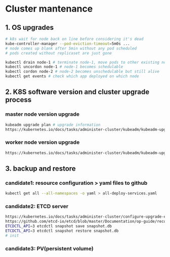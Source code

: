 # Cluster mantenance
## 1. OS upgrades
```bash
# k8s wait for node back on line before considering it's dead
kube-controller-manager --pod-eviction-timeout=5m0s ...
# node comes up blank after 5min without any pod scheduled
# pods created without replicaset are just gone

kubectl drain node-1 # terminate node-1, move pods to other existing nodes, node-1 becomes unschedulable
kubectl uncordon node-1 # node-1 becomes schedulable
kubectl cordon node-2 # node-2 becomes unschedulable but still alive
kubectl get events # check which app deployed on which node

```
## 2. K8S software version and cluster upgrade process
### master node version upgrade
```bash
kubeadm upgrade plan # upgrade information
https://kubernetes.io/docs/tasks/administer-cluster/kubeadm/kubeadm-upgrade/
```
### worker node version upgrade
```bash
https://kubernetes.io/docs/tasks/administer-cluster/kubeadm/kubeadm-upgrade/

```
## 3. backup and restore
### candidate1: resource configuration > yaml files to github
```bash
kubectl get all --all-namespaces -o yaml > all-deploy-services.yaml
```
### candidate2: ETCD server
```bash
https://kubernetes.io/docs/tasks/administer-cluster/configure-upgrade-etcd/
https://github.com/etcd-io/etcd/blob/master/Documentation/op-guide/recovery.md#restoring-a-cluster
ETCDCTL_API=3 etcdctl snapshot save snapshot.db
ETCDCTL_API=3 etcdctl snapshot restore snapshot.db
# init
```
### candidate3: PV(persistent volume)
